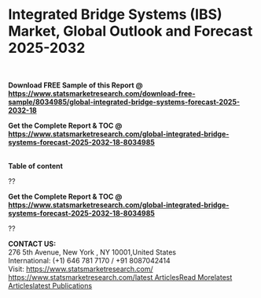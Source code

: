 <h1>Integrated Bridge Systems (IBS) Market, Global Outlook and Forecast 2025-2032</h1><br/><p><strong>Download FREE Sample of this Report @ <a href="https://www.statsmarketresearch.com/download-free-sample/8034985/global-integrated-bridge-systems-forecast-2025-2032-18">https://www.statsmarketresearch.com/download-free-sample/8034985/global-integrated-bridge-systems-forecast-2025-2032-18</a></strong></p>

<div><b>Get the Complete Report & TOC @ <a href="https://www.statsmarketresearch.com/global-integrated-bridge-systems-forecast-2025-2032-18-8034985">https://www.statsmarketresearch.com/global-integrated-bridge-systems-forecast-2025-2032-18-8034985</a></b></div>

<p><br />
<b>Table of content</b></p>

<p>??</p>

<div><b>Get the Complete Report & TOC @ <a href="https://www.statsmarketresearch.com/global-integrated-bridge-systems-forecast-2025-2032-18-8034985">https://www.statsmarketresearch.com/global-integrated-bridge-systems-forecast-2025-2032-18-8034985</a></b></div>

<p>??</p>

<p><b>CONTACT US:</b><br />
276 5th Avenue, New York , NY 10001,United States<br />
International: (+1) 646 781 7170 / +91 8087042414<br />
Visit: <a href="https://www.statsmarketresearch.com/">https://www.statsmarketresearch.com/</a><br />
<a href="https://gyeongbokgung.com">https://www.statsmarketresearch.com/</a><a href="https://hallyeomaritime.com">latest Articles</a><a href="https://jingwansa.com">Read More</a><a href="https://nguoiviet.jp/">latest Articles</a><a href="https://www.intelmarketresearch.com/">latest Publications</a></p>
